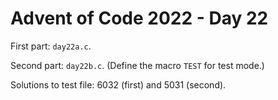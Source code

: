 # Advent of Code 2022 - Day 22

First part: `day22a.c`.

Second part: `day22b.c`. (Define the macro `TEST` for test mode.)

Solutions to test file: 6032 (first) and 5031 (second).
